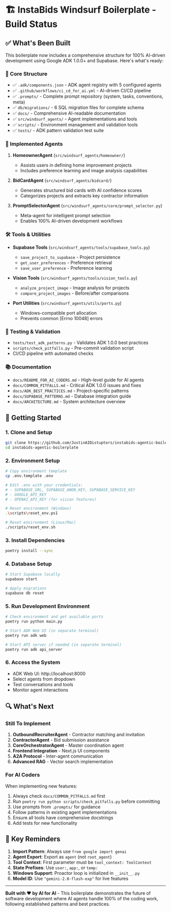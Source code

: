 # 🏗️ InstaBids Windsurf Boilerplate - Build Status

## ✅ What's Been Built

This boilerplate now includes a comprehensive structure for 100% AI-driven development using Google ADK 1.0.0+ and Supabase. Here's what's ready:

### 📁 Core Structure
- ✅ `.adk/components.json` - ADK agent registry with 5 configured agents
- ✅ `.github/workflows/ci_cd_for_ai.yml` - AI-driven CI/CD pipeline
- ✅ `.prompts/` - Complete prompt repository (system, tasks, conventions, meta)
- ✅ `db/migrations/` - 6 SQL migration files for complete schema
- ✅ `docs/` - Comprehensive AI-readable documentation
- ✅ `src/windsurf_agents/` - Agent implementations and tools
- ✅ `scripts/` - Environment management and validation tools
- ✅ `tests/` - ADK pattern validation test suite

### 🤖 Implemented Agents
1. **HomeownerAgent** (`src/windsurf_agents/homeowner/`)
   - Assists users in defining home improvement projects
   - Includes preference learning and image analysis capabilities

2. **BidCardAgent** (`src/windsurf_agents/bidcard/`)
   - Generates structured bid cards with AI confidence scores
   - Categorizes projects and extracts key contractor information

3. **PromptSelectorAgent** (`src/windsurf_agents/core/prompt_selector.py`)
   - Meta-agent for intelligent prompt selection
   - Enables 100% AI-driven development workflows

### 🛠️ Tools & Utilities
- **Supabase Tools** (`src/windsurf_agents/tools/supabase_tools.py`)
  - `save_project_to_supabase` - Project persistence
  - `get_user_preferences` - Preference retrieval
  - `save_user_preference` - Preference learning

- **Vision Tools** (`src/windsurf_agents/tools/vision_tools.py`)
  - `analyze_project_image` - Image analysis for projects
  - `compare_project_images` - Before/after comparisons

- **Port Utilities** (`src/windsurf_agents/utils/ports.py`)
  - Windows-compatible port allocation
  - Prevents common [Errno 10048] errors

### 🧪 Testing & Validation
- `tests/test_adk_patterns.py` - Validates ADK 1.0.0 best practices
- `scripts/check_pitfalls.py` - Pre-commit validation script
- CI/CD pipeline with automated checks

### 📚 Documentation
- `docs/README_FOR_AI_CODERS.md` - High-level guide for AI agents
- `docs/COMMON_PITFALLS.md` - Critical ADK 1.0.0 issues and fixes
- `docs/ADK_BEST_PRACTICES.md` - Project-specific patterns
- `docs/SUPABASE_PATTERNS.md` - Database integration guide
- `docs/ARCHITECTURE.md` - System architecture overview

## 🚀 Getting Started

### 1. Clone and Setup
```bash
git clone https://github.com/JustinAIDistuptors/instabids-agentic-boilerplate.git
cd instabids-agentic-boilerplate
```

### 2. Environment Setup
```bash
# Copy environment template
cp .env.template .env

# Edit .env with your credentials:
# - SUPABASE_URL, SUPABASE_ANON_KEY, SUPABASE_SERVICE_KEY
# - GOOGLE_API_KEY
# - OPENAI_API_KEY (for vision features)

# Reset environment (Windows)
.\scripts\reset_env.ps1

# Reset environment (Linux/Mac)
./scripts/reset_env.sh
```

### 3. Install Dependencies
```bash
poetry install --sync
```

### 4. Database Setup
```bash
# Start Supabase locally
supabase start

# Apply migrations
supabase db reset
```

### 5. Run Development Environment
```bash
# Check environment and get available ports
poetry run python main.py

# Start ADK Web UI (in separate terminal)
poetry run adk web

# Start API server if needed (in separate terminal)
poetry run adk api_server
```

### 6. Access the System
- ADK Web UI: http://localhost:8000
- Select agents from dropdown
- Test conversations and tools
- Monitor agent interactions

## 🔍 What's Next

### Still To Implement
1. **OutboundRecruiterAgent** - Contractor matching and invitation
2. **ContractorAgent** - Bid submission assistance
3. **CoreOrchestratorAgent** - Master coordination agent
4. **Frontend Integration** - Next.js UI components
5. **A2A Protocol** - Inter-agent communication
6. **Advanced RAG** - Vector search implementation

### For AI Coders
When implementing new features:
1. Always check `docs/COMMON_PITFALLS.md` first
2. Run `poetry run python scripts/check_pitfalls.py` before committing
3. Use prompts from `.prompts/` for guidance
4. Follow patterns in existing agent implementations
5. Ensure all tools have comprehensive docstrings
6. Add tests for new functionality

## 📝 Key Reminders

1. **Import Pattern**: Always use `from google import genai`
2. **Agent Export**: Export as `agent` (not `root_agent`)
3. **Tool Context**: First parameter must be `tool_context: ToolContext`
4. **State Prefixes**: Use `user:`, `app:`, or `temp:`
5. **Windows Support**: Proactor loop is initialized in `__init__.py`
6. **Model ID**: Use `"gemini-2.0-flash-exp"` for live features

---

**Built with ❤️ by AI for AI** - This boilerplate demonstrates the future of software development where AI agents handle 100% of the coding work, following established patterns and best practices.